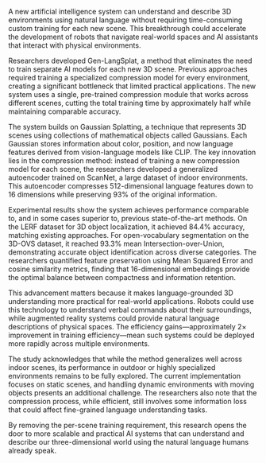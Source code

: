 A new artificial intelligence system can understand and describe 3D environments using natural language without requiring time-consuming custom training for each new scene. This breakthrough could accelerate the development of robots that navigate real-world spaces and AI assistants that interact with physical environments.

Researchers developed Gen-LangSplat, a method that eliminates the need to train separate AI models for each new 3D scene. Previous approaches required training a specialized compression model for every environment, creating a significant bottleneck that limited practical applications. The new system uses a single, pre-trained compression module that works across different scenes, cutting the total training time by approximately half while maintaining comparable accuracy.

The system builds on Gaussian Splatting, a technique that represents 3D scenes using collections of mathematical objects called Gaussians. Each Gaussian stores information about color, position, and now language features derived from vision-language models like CLIP. The key innovation lies in the compression method: instead of training a new compression model for each scene, the researchers developed a generalized autoencoder trained on ScanNet, a large dataset of indoor environments. This autoencoder compresses 512-dimensional language features down to 16 dimensions while preserving 93% of the original information.

Experimental results show the system achieves performance comparable to, and in some cases superior to, previous state-of-the-art methods. On the LERF dataset for 3D object localization, it achieved 84.4% accuracy, matching existing approaches. For open-vocabulary segmentation on the 3D-OVS dataset, it reached 93.3% mean Intersection-over-Union, demonstrating accurate object identification across diverse categories. The researchers quantified feature preservation using Mean Squared Error and cosine similarity metrics, finding that 16-dimensional embeddings provide the optimal balance between compactness and information retention.

This advancement matters because it makes language-grounded 3D understanding more practical for real-world applications. Robots could use this technology to understand verbal commands about their surroundings, while augmented reality systems could provide natural language descriptions of physical spaces. The efficiency gains—approximately 2× improvement in training efficiency—mean such systems could be deployed more rapidly across multiple environments.

The study acknowledges that while the method generalizes well across indoor scenes, its performance in outdoor or highly specialized environments remains to be fully explored. The current implementation focuses on static scenes, and handling dynamic environments with moving objects presents an additional challenge. The researchers also note that the compression process, while efficient, still involves some information loss that could affect fine-grained language understanding tasks.

By removing the per-scene training requirement, this research opens the door to more scalable and practical AI systems that can understand and describe our three-dimensional world using the natural language humans already speak.